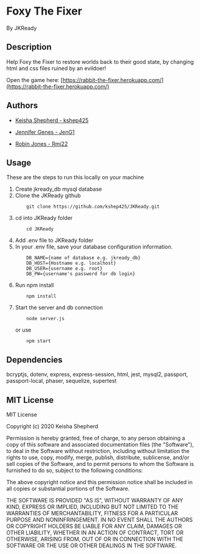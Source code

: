 # Foxy The Fixer
By JKReady

## Description
Help Foxy the Fixer to restore worlds back to their good state, by changing html and css files ruined by an evildoer!

Open the game here: [https://rabbit-the-fixer.herokuapp.com/](https://rabbit-the-fixer.herokuapp.com/)

## Authors
* [Keisha Shepherd - kshep425](https://github.com/kshep425)

* [Jennifer Genes - JenG1](https://github.com/JenG1)

* [Robin Jones - Rmj22](https://github.com/Rmj22)

## Usage
These are the steps to run this locally on your machine
1.  Create jkready_db mysql database
1.  Clone the JKReady github
    ```
        git clone https://github.com/kshep425/JKReady.git
    ```
1.  cd into JKReady folder
    ```
        cd JKReady
    ```
1.  Add .env file to JKReady folder
1.  In your .env file, save your database configuration information.
    ```
        DB_NAME={name of database e.g. jkready_db}
        DB_HOST={Hostname e.g. localhost}
        DB_USER={username e.g. root}
        DB_PW={username's password for db login}
    ```
1.  Run npm install
    ```
        npm install
    ```
1.  Start the server and db connection
    ```
        node server.js
    ```
    or use
    ```
        npm start
    ```

## Dependencies
bcryptjs,
dotenv,
express,
express-session,
html,
jest,
mysql2,
passport,
passport-local,
phaser,
sequelize,
supertest

## MIT License
MIT License

Copyright (c) 2020 Keisha Shepherd

Permission is hereby granted, free of charge, to any person obtaining a copy
of this software and associated documentation files (the "Software"), to deal
in the Software without restriction, including without limitation the rights
to use, copy, modify, merge, publish, distribute, sublicense, and/or sell
copies of the Software, and to permit persons to whom the Software is
furnished to do so, subject to the following conditions:

The above copyright notice and this permission notice shall be included in all
copies or substantial portions of the Software.

THE SOFTWARE IS PROVIDED "AS IS", WITHOUT WARRANTY OF ANY KIND, EXPRESS OR
IMPLIED, INCLUDING BUT NOT LIMITED TO THE WARRANTIES OF MERCHANTABILITY,
FITNESS FOR A PARTICULAR PURPOSE AND NONINFRINGEMENT. IN NO EVENT SHALL THE
AUTHORS OR COPYRIGHT HOLDERS BE LIABLE FOR ANY CLAIM, DAMAGES OR OTHER
LIABILITY, WHETHER IN AN ACTION OF CONTRACT, TORT OR OTHERWISE, ARISING FROM,
OUT OF OR IN CONNECTION WITH THE SOFTWARE OR THE USE OR OTHER DEALINGS IN THE
SOFTWARE.
